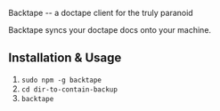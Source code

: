 Backtape -- a doctape client for the truly paranoid

Backtape syncs your doctape docs onto your machine.

## Installation & Usage

1. `sudo npm -g backtape`
2. `cd dir-to-contain-backup`
3. `backtape`
